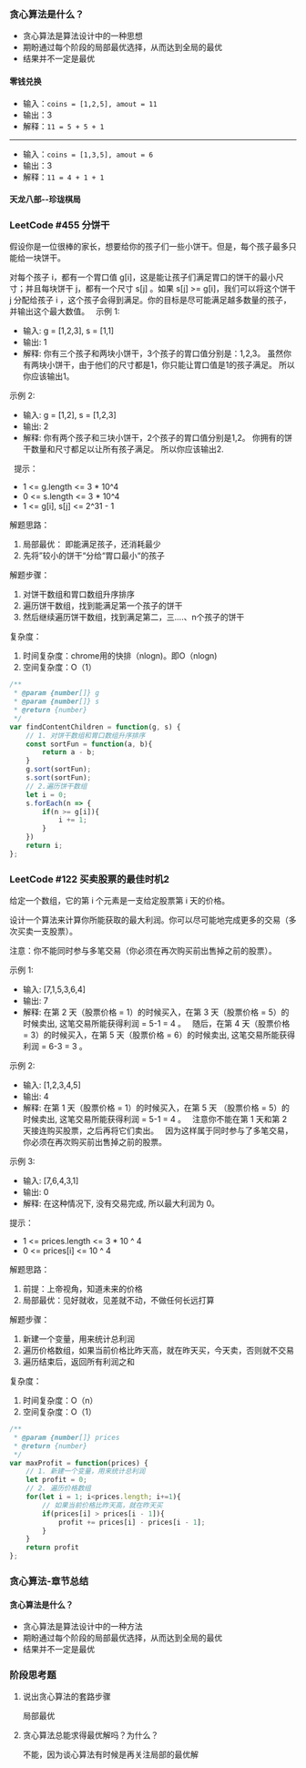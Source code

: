 ### 贪心算法是什么？
* 贪心算法是算法设计中的一种思想
* 期盼通过每个阶段的局部最优选择，从而达到全局的最优
* 结果并不一定是最优

#### 零钱兑换
* 输入：`coins = [1,2,5], amout = 11`
* 输出：3
* 解释：`11 = 5 + 5 + 1`
--------------
* 输入：`coins = [1,3,5], amout = 6`
* 输出：3
* 解释：`11 = 4 + 1 + 1`

#### 天龙八部--珍珑棋局

### LeetCode #455 分饼干
假设你是一位很棒的家长，想要给你的孩子们一些小饼干。但是，每个孩子最多只能给一块饼干。

对每个孩子 i，都有一个胃口值 g[i]，这是能让孩子们满足胃口的饼干的最小尺寸；并且每块饼干 j，都有一个尺寸 s[j] 。如果 s[j] >= g[i]，我们可以将这个饼干 j 分配给孩子 i ，这个孩子会得到满足。你的目标是尽可能满足越多数量的孩子，并输出这个最大数值。
 
示例 1:

* 输入: g = [1,2,3], s = [1,1]
* 输出: 1
* 解释: 
你有三个孩子和两块小饼干，3个孩子的胃口值分别是：1,2,3。
虽然你有两块小饼干，由于他们的尺寸都是1，你只能让胃口值是1的孩子满足。
所以你应该输出1。

示例 2:
* 输入: g = [1,2], s = [1,2,3]
* 输出: 2
* 解释: 
你有两个孩子和三块小饼干，2个孩子的胃口值分别是1,2。
你拥有的饼干数量和尺寸都足以让所有孩子满足。
所以你应该输出2.

 
提示：
* 1 <= g.length <= 3 * 10^4
* 0 <= s.length <= 3 * 10^4
* 1 <= g[i], s[j] <= 2^31 - 1

解题思路：
1. 局部最优： 即能满足孩子，还消耗最少
2. 先将”较小的饼干“分给“胃口最小“的孩子

解题步骤：
1. 对饼干数组和胃口数组升序排序
2. 遍历饼干数组，找到能满足第一个孩子的饼干
3. 然后继续遍历饼干数组，找到满足第二，三....、n个孩子的饼干

复杂度：
1. 时间复杂度：chrome用的快排（nlogn)。即O（nlogn)
2. 空间复杂度：O（1）

```JavaScript
/**
 * @param {number[]} g
 * @param {number[]} s
 * @return {number}
 */
var findContentChildren = function(g, s) {
    // 1. 对饼干数组和胃口数组升序排序
    const sortFun = function(a, b){
        return a - b;
    }
    g.sort(sortFun);
    s.sort(sortFun);
    // 2.遍历饼干数组
    let i = 0;
    s.forEach(n => {
        if(n >= g[i]){
            i += 1;
        }
    })
    return i;
};
```

### LeetCode #122 买卖股票的最佳时机2
给定一个数组，它的第 i 个元素是一支给定股票第 i 天的价格。

设计一个算法来计算你所能获取的最大利润。你可以尽可能地完成更多的交易（多次买卖一支股票）。

注意：你不能同时参与多笔交易（你必须在再次购买前出售掉之前的股票）。

示例 1:
* 输入: [7,1,5,3,6,4]
* 输出: 7
* 解释: 在第 2 天（股票价格 = 1）的时候买入，在第 3 天（股票价格 = 5）的时候卖出, 这笔交易所能获得利润 = 5-1 = 4 。
     随后，在第 4 天（股票价格 = 3）的时候买入，在第 5 天（股票价格 = 6）的时候卖出, 这笔交易所能获得利润 = 6-3 = 3 。

示例 2:
* 输入: [1,2,3,4,5]
* 输出: 4
* 解释: 在第 1 天（股票价格 = 1）的时候买入，在第 5 天 （股票价格 = 5）的时候卖出, 这笔交易所能获得利润 = 5-1 = 4 。
     注意你不能在第 1 天和第 2 天接连购买股票，之后再将它们卖出。
     因为这样属于同时参与了多笔交易，你必须在再次购买前出售掉之前的股票。

示例 3:
* 输入: [7,6,4,3,1]
* 输出: 0
* 解释: 在这种情况下, 没有交易完成, 所以最大利润为 0。
 

提示：

* 1 <= prices.length <= 3 * 10 ^ 4
* 0 <= prices[i] <= 10 ^ 4

解题思路：
1. 前提：上帝视角，知道未来的价格
2. 局部最优：见好就收，见差就不动，不做任何长远打算

解题步骤：
1. 新建一个变量，用来统计总利润
2. 遍历价格数组，如果当前价格比昨天高，就在昨天买，今天卖，否则就不交易
3. 遍历结束后，返回所有利润之和

复杂度：
1. 时间复杂度：O（n）
2. 空间复杂度：O（1）

```JavaScript
/**
 * @param {number[]} prices
 * @return {number}
 */
var maxProfit = function(prices) {
    // 1. 新建一个变量，用来统计总利润
    let profit = 0;
    // 2. 遍历价格数组
    for(let i = 1; i<prices.length; i+=1){
        // 如果当前价格比昨天高，就在昨天买
        if(prices[i] > prices[i - 1]){
            profit += prices[i] - prices[i - 1];
        }
    }
    return profit
};
```

### 贪心算法-章节总结
#### 贪心算法是什么？
* 贪心算法是算法设计中的一种方法
* 期盼通过每个阶段的局部最优选择，从而达到全局的最优
* 结果并不一定是最优

### 阶段思考题
1. 说出贪心算法的套路步骤

    局部最优

2. 贪心算法总能求得最优解吗？为什么？

    不能，因为谈心算法有时候是再关注局部的最优解